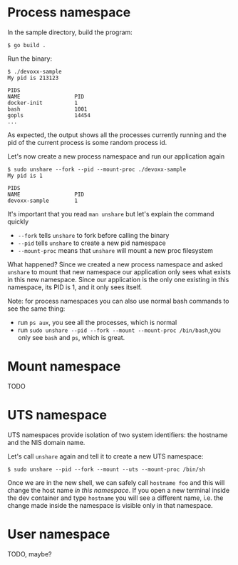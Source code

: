 # Process namespace

In the sample directory, build the program:

```console
$ go build .
```

Run the binary:

```console
$ ./devoxx-sample
My pid is 213123

PIDS
NAME                 PID
docker-init          1
bash                 1001
gopls                14454
...
```

As expected, the output shows all the processes currently running and the pid
of the current process is some random process id.

Let's now create a new process namespace and run our application again

```console
$ sudo unshare --fork --pid --mount-proc ./devoxx-sample
My pid is 1

PIDS
NAME                 PID
devoxx-sample        1
```

It's important that you read `man unshare` but let's explain the command quickly

- `--fork` tells `unshare` to fork before calling the binary
- `--pid` tells `unshare` to create a new pid namespace
- `--mount-proc` means that `unshare` will mount a new proc filesystem

What happened? Since we created a new process namespace and asked `unshare` to
mount that new namespace our application only sees what exists in this new
namespace. Since our application is the only one existing in this namespace, its
PID is 1, and it only sees itself.


Note: for process namespaces you can also use normal bash commands to see the
same thing:

- run `ps aux`, you see all the processes, which is normal
- run `sudo unshare --pid --fork --mount --mount-proc /bin/bash`,you only see
 `bash` and `ps`, which is great.

# Mount namespace

TODO

# UTS namespace

UTS  namespaces provide isolation of two system identifiers: the hostname and
the NIS domain name.

Let's call `unshare` again and tell it to create a new UTS namespace:

```console
$ sudo unshare --pid --fork --mount --uts --mount-proc /bin/sh
```

Once we are in the new shell, we can safely call `hostname foo` and this will
change the host name _in this namespace_. If you open a new terminal inside the
dev container and type `hostname` you will see a different name, i.e. the change
made inside the namespace is visible only in that namespace.

# User namespace

TODO, maybe?
